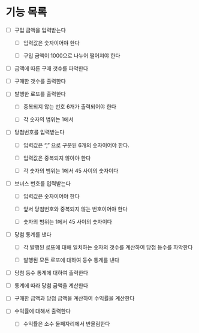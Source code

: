 # 기능 목록

- [ ] 구입 금액을 입력받는다
  - [ ] 입력값은 숫자이어야 한다
  - [ ] 구입 금액이 1000으로 나누어 떨어져야 한다


- [ ] 금액에 따른 구매 갯수를 파악한다


- [ ] 구매한 갯수를 출력한다
- [ ] 발행한 로또를 출력한다
  - [ ] 중복되지 않는 번호 6개가 출력되어야 한다
  - [ ] 각 숫자의 범위는 1에서


- [ ] 당첨번호를 입력받는다
  - [ ] 입력값은 “,” 으로 구분된 6개의 숫자이어야 한다.
  - [ ] 입력값은 중복되지 않아야 한다
  - [ ] 각 숫자의 범위는 1에서 45 사이의 숫자이다


- [ ] 보너스 번호를 입력받는다
  - [ ] 입력값은 숫자이어야 한다
  - [ ] 앞서 당첨번호와 중복되지 않는 번호이어야 한다
  - [ ] 숫자의 범위는 1에서 45 사이의 숫자이다


- [ ] 당첨 통계를 낸다
  - [ ] 각 발행된 로또에 대해 일치하는 숫자의 갯수를 계산하여 당첨 등수를 파악한다
  - [ ] 발행된 모든 로또에 대하여 등수 통계를 낸다


- [ ] 당첨 등수 통계에 대하여 출력한다


- [ ] 통계에 따라 당첨 금액을 계산한다


- [ ] 구매한 금액과 당첨 금액을 계산하여 수익률을 계산한다


- [ ] 수익률에 대해서 출력한다
  - [ ] 수익률은 소수 둘째자리에서 반올림한다
